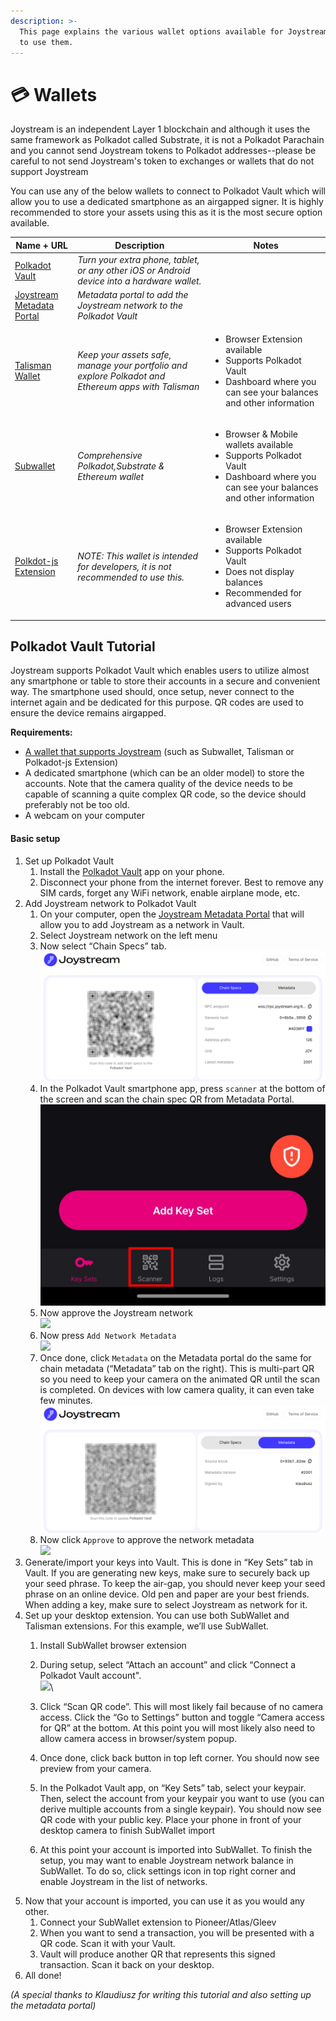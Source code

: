 ```yaml
---
description: >-
  This page explains the various wallet options available for Joystream and how
  to use them.
---
```


# 💳 Wallets

Joystream is an independent Layer 1 blockchain and although it uses the same framework as Polkadot called Substrate, it is not a Polkadot Parachain and you cannot send Joystream tokens to Polkadot addresses--please be careful to not send Joystream's token to exchanges or wallets that do not support Joystream

You can use any of the below wallets to connect to Polkadot Vault which will allow you to use a dedicated smartphone as an airgapped signer. It is highly recommended to store your assets using this as it is the most secure option available.

<table><thead><tr><th>Name + URL</th><th width="199.33333333333331">Description</th><th>Notes</th></tr></thead><tbody><tr><td><a href="https://signer.parity.io">Polkadot Vault</a></td><td><em>Turn your extra phone, tablet, or any other iOS or Android device into a hardware wallet.</em></td><td></td></tr><tr><td><a href="https://metadata.joyutils.org/">Joystream Metadata Portal</a></td><td><em>Metadata portal to add the Joystream network to the Polkadot Vault</em></td><td></td></tr><tr><td><a href="https://www.talisman.xyz">Talisman Wallet</a></td><td><em>Keep your assets safe, manage your portfolio and explore Polkadot and Ethereum apps with Talisman</em></td><td><ul><li>Browser Extension available</li><li>Supports Polkadot Vault</li><li>Dashboard where you can see your balances and other information</li></ul></td></tr><tr><td><a href="https://www.subwallet.app">Subwallet</a></td><td><em>Comprehensive Polkadot,Substrate &#x26; Ethereum wallet</em></td><td><ul><li>Browser &#x26; Mobile wallets available</li><li>Supports Polkadot Vault</li><li>Dashboard where you can see your balances and other information</li></ul></td></tr><tr><td><a href="https://github.com/polkadot-js/extension">Polkdot-js Extension</a></td><td><em>NOTE: This wallet is intended for developers, it is not recommended to use this.</em></td><td><ul><li>Browser Extension available</li><li>Supports Polkadot Vault</li><li>Does not display balances</li><li>Recommended for advanced users</li></ul></td></tr></tbody></table>



## Polkadot Vault Tutorial

Joystream supports Polkadot Vault which enables users to utilize almost any smartphone or table to store their accounts in a secure and convenient way. The smartphone used should, once setup, never connect to the internet again and be dedicated for this purpose. QR codes are used to ensure the device remains airgapped.

**Requirements:**

* [A wallet that supports Joystream](wallets.md) (such as Subwallet, Talisman or Polkadot-js Extension)
* A dedicated smartphone (which can be an older model) to store the accounts. Note that the camera quality of the device needs to be capable of scanning a quite complex QR code, so the device should preferably not be too old.
* A webcam on your computer

#### Basic setup

1. Set up Polkadot Vault
   1. Install the [Polkadot Vault](https://signer.parity.io/) app on your phone.
   2. Disconnect your phone from the internet forever. Best to remove any SIM cards, forget any WiFi network, enable airplane mode, etc.
2. Add Joystream network to Polkadot Vault
   1. On your computer, open the [Joystream Metadata Portal](https://metadata.joyutils.org/) that will allow you to add Joystream as a network in Vault.
   2. Select Joystream network on the left menu
   3. Now select “Chain Specs” tab.\
      ![](<.gitbook/assets/image (1).png>)
   4. In the Polkadot Vault smartphone app, press `scanner` at the bottom of the screen and scan the chain spec QR from Metadata Portal.\
      ![](<.gitbook/assets/image (4).png>)
   5. Now approve the Joystream network\
      ![](.gitbook/assets/vault\_approve\_app\_ws.jpeg)
   6. Now press `Add Network Metadata`\
      ![](.gitbook/assets/vault\_add\_metadata.jpeg)
   7. Once done, click `Metadata` on the Metadata portal do the same for chain metadata (“Metadata” tab on the right). This is multi-part QR so you need to keep your camera on the animated QR until the scan is completed. On devices with low camera quality, it can even take few minutes.\
      ![](<.gitbook/assets/image (3).png>)
   8. Now click `Approve` to approve the network metadata\
      ![](.gitbook/assets/vault\_Approve\_metadata\_ws.jpeg)
3. Generate/import your keys into Vault. This is done in “Key Sets” tab in Vault. If you are generating new keys, make sure to securely back up your seed phrase. To keep the air-gap, you should never keep your seed phrase on an online device. Old pen and paper are your best friends. When adding a key, make sure to select Joystream as network for it.
4. Set up your desktop extension. You can use both SubWallet and Talisman extensions. For this example, we’ll use SubWallet.
   1. Install SubWallet browser extension
   2. During setup, select “Attach an account” and click “Connect a Polkadot Vault account".\
      ![](.gitbook/assets/extension\_subwallet\_attach\_polkadot\_option.png)\

   3. Click “Scan QR code”. This will most likely fail because of no camera access. Click the “Go to Settings” button and toggle “Camera access for QR” at the bottom. At this point you will most likely also need to allow camera access in browser/system popup.
   4. Once done, click back button in top left corner. You should now see preview from your camera.
   5. In the Polkadot Vault app, on “Key Sets” tab, select your keypair. Then, select the account from your keypair you want to use (you can derive multiple accounts from a single keypair). You should now see QR code with your public key. Place your phone in front of your desktop camera to finish SubWallet import
   6. At this point your account is imported into SubWallet. To finish the setup, you may want to enable Joystream network balance in SubWallet. To do so, click settings icon in top right corner and enable Joystream in the list of networks.
5. Now that your account is imported, you can use it as you would any other.
   1. Connect your SubWallet extension to Pioneer/Atlas/Gleev
   2. When you want to send a transaction, you will be presented with a QR code. Scan it with your Vault.
   3. Vault will produce another QR that represents this signed transaction. Scan it back on your desktop.
6. All done!

_(A special thanks to Klaudiusz for writing this tutorial and also setting up the metadata portal)_



